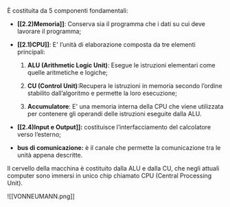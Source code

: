 
È costituita da 5 componenti fondamentali:

- **[[2.2)Memoria]]**: Conserva sia il programma che i dati su cui deve lavorare il programma;

- **[[2.1)CPU]]**: E' l’unità di elaborazione composta da tre elementi principali:

    1. **ALU (Arithmetic Logic Unit)**: Esegue le istruzioni elementari come quelle aritmetiche e logiche;

    2. **CU (Control Unit)**:Recupera le istruzioni in memoria secondo l’ordine stabilito dall’algoritmo e permette la loro esecuzione;

    3. **Accumulatore**: E' una memoria interna della CPU che viene utilizzata per contenere gli operandi delle istruzioni eseguite dalla ALU.

- **[[2.4)Input e Output]]:** costituisce l’interfacciamento del calcolatore verso l’esterno;

- **bus di comunicazione:** è il canale che permette la comunicazione tra le unità appena descritte.

Il cervello della macchina è costituito dalla ALU e dalla CU, che negli attuali computer sono immersi in unico chip chiamato CPU (Central Processing Unit).

![[VONNEUMANN.png]]
